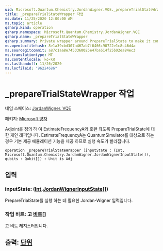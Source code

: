 ```yaml
---
uid: Microsoft.Quantum.Chemistry.JordanWigner.VQE._prepareTrialStateWrapper
title: _prepareTrialStateWrapper 작업
ms.date: 11/25/2020 12:00:00 AM
ms.topic: article
qsharp.kind: operation
qsharp.namespace: Microsoft.Quantum.Chemistry.JordanWigner.VQE
qsharp.name: _prepareTrialStateWrapper
qsharp.summary: Private wrapper around PrepareTrialState to make it compatible with EstimateFrequencyA by defining an adjoint. EstimateFrequencyA has built-in emulation feature when targeting the QuantumSimulator, which speeds up its execution.
ms.openlocfilehash: 8e1a39cbd307a467ab7f0466c90722e1c8c46d4a
ms.sourcegitcommit: a87c1aa8e7453360025e47ba614f25b02ea84ec3
ms.translationtype: MT
ms.contentlocale: ko-KR
ms.lasthandoff: 11/26/2020
ms.locfileid: "96224686"
---
```

# <a name="_preparetrialstatewrapper-operation"></a>_prepareTrialStateWrapper 작업

네임 스페이스: [JordanWigner. VQE](xref:Microsoft.Quantum.Chemistry.JordanWigner.VQE)

패키지: [Microsoft 양자](https://nuget.org/packages/Microsoft.Quantum.Chemistry)


Adjoint를 정의 하 여 EstimateFrequencyA와 호환 되도록 PrepareTrialState에 대 한 개인 래퍼입니다.
EstimateFrequencyA는 QuantumSimulator를 대상으로 하는 경우 기본 제공 에뮬레이션 기능을 제공 하므로 실행 속도가 빨라집니다.

```qsharp
operation _prepareTrialStateWrapper (inputState : (Int, Microsoft.Quantum.Chemistry.JordanWigner.JordanWignerInputState[]), qubits : Qubit[]) : Unit is Adj
```


## <a name="input"></a>입력

### <a name="inputstate--intjordanwignerinputstate"></a>inputState: ([Int](xref:microsoft.quantum.lang-ref.int),[JordanWignerInputState](xref:Microsoft.Quantum.Chemistry.JordanWigner.JordanWignerInputState)[])

PrepareTrialState를 실행 하는 데 필요한 Jordan-Wigner 입력입니다.


### <a name="qubits--qubit"></a>작업 비트: 고 [비트](xref:microsoft.quantum.lang-ref.qubit)[]

고 비트 레지스터입니다.



## <a name="output--unit"></a>출력: [단위](xref:microsoft.quantum.lang-ref.unit)

